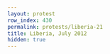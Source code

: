 ```yaml
---
layout: protest
row_index: 430
permalink: protests/liberia-21
title: Liberia, July 2012
hidden: true
---
```

